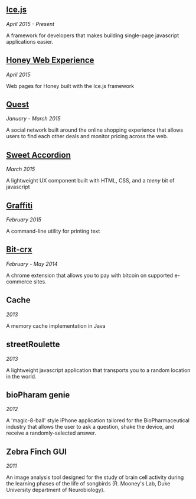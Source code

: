 ## [Ice.js](http://coltontb.github.io/ice-js/readme.html)

*April 2015 - Present*

A framework for developers that makes building single-page javascript applications easier.

## [Honey Web Experience](/)

*April 2015*

Web pages for Honey built with the Ice.js framework


## [Quest](/)

*January - March 2015*

A social network built around the online shopping experience that allows users to find each other deals and monitor pricing across the web.


## [Sweet Accordion](/projects/sweet-accordion)

*March 2015*

A lightweight UX component built with HTML, CSS, and a *teeny* bit of javascript


## [Graffiti](/projects/sweet-accordion)

*February 2015*

A command-line utility for printing text


## [Bit-crx](/projects/bit-crx)

*February - May 2014*

A chrome extension that allows you to pay with bitcoin on supported e-commerce sites.


## Cache

*2013*

A memory cache implementation in Java


## streetRoulette

*2013*

A lightweight javascript application that transports you to a random location in the world. 


## bioPharam genie

*2012*

A 'magic-8-ball' style iPhone application tailored for the BioPharmaceutical industry that allows the user to ask a question, shake the device, and receive a randomly-selected answer.


## Zebra Finch GUI

*2011*

An image analysis tool designed for the study of brain cell activity during the learning phases of the life of songbirds (R. Mooney's Lab, Duke University department of Neurobiology).
